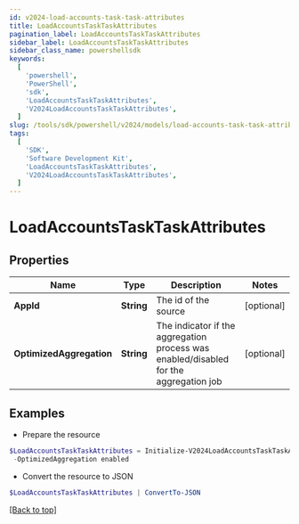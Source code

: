 ```yaml
---
id: v2024-load-accounts-task-task-attributes
title: LoadAccountsTaskTaskAttributes
pagination_label: LoadAccountsTaskTaskAttributes
sidebar_label: LoadAccountsTaskTaskAttributes
sidebar_class_name: powershellsdk
keywords:
  [
    'powershell',
    'PowerShell',
    'sdk',
    'LoadAccountsTaskTaskAttributes',
    'V2024LoadAccountsTaskTaskAttributes',
  ]
slug: /tools/sdk/powershell/v2024/models/load-accounts-task-task-attributes
tags:
  [
    'SDK',
    'Software Development Kit',
    'LoadAccountsTaskTaskAttributes',
    'V2024LoadAccountsTaskTaskAttributes',
  ]
---
```


# LoadAccountsTaskTaskAttributes

## Properties

| Name | Type | Description | Notes |
| --- | --- | --- | --- |
| **AppId** | **String** | The id of the source | [optional] |
| **OptimizedAggregation** | **String** | The indicator if the aggregation process was enabled/disabled for the aggregation job | [optional] |

## Examples

- Prepare the resource

```powershell
$LoadAccountsTaskTaskAttributes = Initialize-V2024LoadAccountsTaskTaskAttributes  -AppId c31386cb18bb403cbb6df4c86294ff82 `
 -OptimizedAggregation enabled
```

- Convert the resource to JSON

```powershell
$LoadAccountsTaskTaskAttributes | ConvertTo-JSON
```

[[Back to top]](#)

